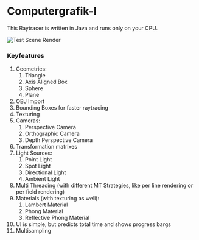 # Computergrafik-I
This Raytracer is written in Java and runs only on your CPU.

![Test Scene Render](http://i.imgur.com/xvCihNn.png)

### Keyfeatures
1. Geometries:
    1. Triangle
    2. Axis Aligned Box
    3. Sphere
    4. Plane
2. OBJ Import
3. Bounding Boxes for faster raytracing
4. Texturing
5. Cameras:
    1. Perspective Camera
    2. Orthographic Camera
    3. Depth Perspective Camera
6. Transformation matrixes
7. Light Sources:
    1. Point Light
    2. Spot Light
    3. Directional Light
    4. Ambient Light
8. Multi Threading (with different MT Strategies, like per line rendering or per field rendering)
9. Materials (with texturing as well):
    1. Lambert Material 
    2. Phong Material
    3. Reflective Phong Material
10. UI is simple, but predicts total time and shows progress bargs
11. Multisampling
